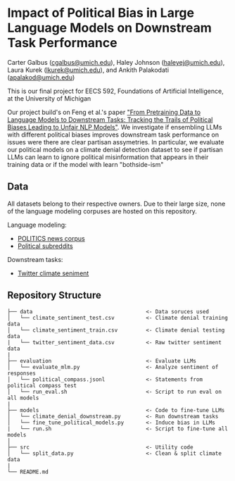 # Impact of Political Bias in Large Language Models on Downstream Task Performance

Carter Galbus (cgalbus@umich.edu), Haley Johnson (haleyej@umich.edu), Laura 
Kurek (lkurek@umich.edu), and Ankith Palakodati (apalakod@umich.edu)

This is our final project for EECS 592, Foundations of Artificial 
Intelligence, at the University of Michigan

Our project build's on Feng et al.'s paper ["From Pretraining Data to 
Language Models to Downstream Tasks: Tracking the Trails of Political Biases 
Leading to Unfair NLP Models"](https://arxiv.org/abs/2305.08283). We investigate if 
ensembling LLMs with different political biases improves downstream task 
performance on issues were there are clear partisan assymetries. In 
particular, we evaluate our political models on a climate denial detection 
dataset to see if partisan LLMs can learn to ignore political misinformation 
that appears in their training data or if the model with learn "bothside-ism" 

## Data
All datasets belong to their respective owners. Due to their large size, none of the language modeling corpuses are hosted on this repository. 

Language modeling:
* [POLITICS news corpus](https://aclanthology.org/2022.findings-naacl.101/)
* [Political subreddits](https://aclanthology.org/2021.eacl-main.152/)

Downstream tasks:
* [Twitter climate seniment](https://www.kaggle.com/datasets/edqian/twitter-climate-change-sentiment-dataset)

## Repository Structure 
```
├── data                                    <- Data soruces used
│   └── climate_sentiment_test.csv          <- Climate denial training data 
│   └── climate_sentiment_train.csv         <- Climate denial testing data
|   └── twitter_sentiment_data.csv          <- Raw twitter sentiment data
| 
├── evaluation                              <- Evaluate LLMs
│   └── evaluate_mlm.py                     <- Analyze sentiment of responses
│   └── political_compass.jsonl             <- Statements from political compass test
│   └── run_eval.sh                         <- Script to run eval on all models
| 
├── models                                  <- Code to fine-tune LLMs
│   └── climate_denial_downstream.py        <- Run downstream tasks
│   └── fine_tune_political_models.py       <- Induce bias in LLMs
|   └── run.sh                              <- Script to fine-tune all models
│
├── src                                     <- Utility code
│   └── split_data.py                       <- Clean & split climate data  
|
└── README.md
```